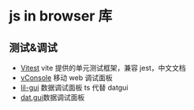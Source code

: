 # js in browser 库

## 测试&调试

- [Vitest](https://cn.vitest.dev/) vite 提供的单元测试框架，兼容 jest，中文文档
- [vConsole](https://github.com/Tencent/vConsole/blob/HEAD/README_CN.md) 移动 web 调试面板
- [lil-gui](https://www.npmjs.com/package/lil-gui) 数据调试面板 ts 代替 datgui
- [dat.gui](https://www.npmjs.com/package/dat.gui)数据调试面板
